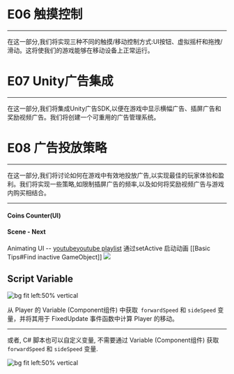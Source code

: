 

# E06 触摸控制
------------------------

在这一部分,我们将实现三种不同的触摸/移动控制方式:UI按钮、虚拟摇杆和拖拽/滑动。这将使我们的游戏能够在移动设备上正常运行。

# E07 Unity广告集成
------------------------

在这一部分,我们将集成Unity广告SDK,以便在游戏中显示横幅广告、插屏广告和奖励视频广告。我们将创建一个可重用的广告管理系统。

# E08 广告投放策略
------------------------

在这一部分,我们将讨论如何在游戏中有效地投放广告,以实现最佳的玩家体验和盈利。我们将实现一些策略,如限制插屏广告的频率,以及如何将奖励视频广告与游戏内购买相结合。







---









#### Coins Counter(UI)
#### Scene - Next
Animating UI -- [youtube](https://www.youtube.com/watch?v=c9B5W2heiWE&list=PLrw9uFU6NhfPCiMfDLsL-ccDMCMJ0bMJk&index=4?t=41)[youtube playlist](https://www.youtube.com/playlist?list=PLrw9uFU6NhfPCiMfDLsL-ccDMCMJ0bMJk)
通过setActive 启动动画 [[Basic Tips#Find inactive GameObject]]
![](https://i.imgur.com/0kZhaNi.png)


## Script Variable

![bg fit left:50% vertical](https://i.imgur.com/qaF21WC.webp)

从 Player 的 Variable (Component组件) 中获取` forwardSpeed` 和 `sideSpeed` 变量，并将其用于 FixedUpdate 事件函数中计算 Player 的移动。


---

或者, C# 脚本也可以自定义变量, 不需要通过  Variable (Component组件) 获取` forwardSpeed` 和 `sideSpeed` 变量. 

![bg fit left:50% vertical](https://i.imgur.com/TqAuhtr.webp)

